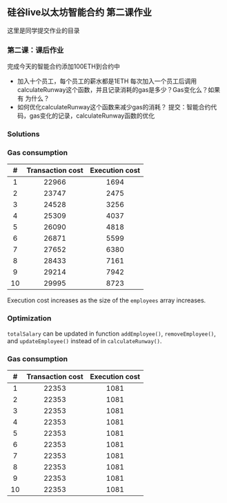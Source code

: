 ## 硅谷live以太坊智能合约 第二课作业
这里是同学提交作业的目录

### 第二课：课后作业
完成今天的智能合约添加100ETH到合约中
- 加入十个员工，每个员工的薪水都是1ETH
每次加入一个员工后调用calculateRunway这个函数，并且记录消耗的gas是多少？Gas变化么？如果有 为什么？
- 如何优化calculateRunway这个函数来减少gas的消耗？
提交：智能合约代码，gas变化的记录，calculateRunway函数的优化

### Solutions

### Gas consumption

| # | Transaction cost | Execution cost |
|:-:|:----------------:|:--------------:|
| 1 |22966|1694|
| 2 |23747|2475|
| 3 |24528|3256|
| 4 |25309|4037|
| 5 |26090|4818|
| 6 |26871|5599|
| 7 |27652|6380|
| 8 |28433|7161|
| 9 |29214|7942|
| 10 |29995|8723|

Execution cost increases as the size of the `employees` array increases.

### Optimization

`totalSalary` can be updated in function `addEmployee()`, `removeEmployee()`, and `updateEmployee()`
instead of in `calculateRunway()`.

### Gas consumption

| # | Transaction cost | Execution cost |
|:-:|:----------------:|:--------------:|
| 1 |22353|1081|
| 2 |22353|1081|
| 3 |22353|1081|
| 4 |22353|1081|
| 5 |22353|1081|
| 6 |22353|1081|
| 7 |22353|1081|
| 8 |22353|1081|
| 9 |22353|1081|
| 10 |22353|1081|